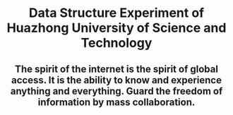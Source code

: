 <h1 align='center'>
Data Structure Experiment of Huazhong University of Science and Technology
</h1>
<h2 align='center'>
The spirit of the internet is the spirit of global access. 
It is the ability to know and experience anything and everything.
Guard the freedom of information by mass collaboration.
</h2>